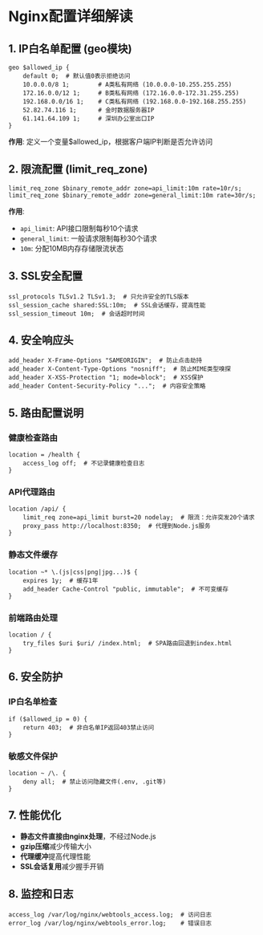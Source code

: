 # Nginx配置详细解读

## 1. IP白名单配置 (geo模块)
```nginx
geo $allowed_ip {
    default 0;  # 默认值0表示拒绝访问
    10.0.0.0/8 1;        # A类私有网络 (10.0.0.0-10.255.255.255)
    172.16.0.0/12 1;     # B类私有网络 (172.16.0.0-172.31.255.255)
    192.168.0.0/16 1;    # C类私有网络 (192.168.0.0-192.168.255.255)
    52.82.74.116 1;      # 金时数据服务器IP
    61.141.64.109 1;     # 深圳办公室出口IP
}
```
**作用**: 定义一个变量$allowed_ip，根据客户端IP判断是否允许访问

## 2. 限流配置 (limit_req_zone)
```nginx
limit_req_zone $binary_remote_addr zone=api_limit:10m rate=10r/s;
limit_req_zone $binary_remote_addr zone=general_limit:10m rate=30r/s;
```
**作用**: 
- `api_limit`: API接口限制每秒10个请求
- `general_limit`: 一般请求限制每秒30个请求
- `10m`: 分配10MB内存存储限流状态

## 3. SSL安全配置
```nginx
ssl_protocols TLSv1.2 TLSv1.3;  # 只允许安全的TLS版本
ssl_session_cache shared:SSL:10m;  # SSL会话缓存，提高性能
ssl_session_timeout 10m;  # 会话超时时间
```

## 4. 安全响应头
```nginx
add_header X-Frame-Options "SAMEORIGIN";  # 防止点击劫持
add_header X-Content-Type-Options "nosniff";  # 防止MIME类型嗅探
add_header X-XSS-Protection "1; mode=block";  # XSS保护
add_header Content-Security-Policy "...";  # 内容安全策略
```

## 5. 路由配置说明

### 健康检查路由
```nginx
location = /health {
    access_log off;  # 不记录健康检查日志
}
```

### API代理路由
```nginx
location /api/ {
    limit_req zone=api_limit burst=20 nodelay;  # 限流：允许突发20个请求
    proxy_pass http://localhost:8350;  # 代理到Node.js服务
}
```

### 静态文件缓存
```nginx
location ~* \.(js|css|png|jpg...)$ {
    expires 1y;  # 缓存1年
    add_header Cache-Control "public, immutable";  # 不可变缓存
}
```

### 前端路由处理
```nginx
location / {
    try_files $uri $uri/ /index.html;  # SPA路由回退到index.html
}
```

## 6. 安全防护

### IP白名单检查
```nginx
if ($allowed_ip = 0) {
    return 403;  # 非白名单IP返回403禁止访问
}
```

### 敏感文件保护
```nginx
location ~ /\. {
    deny all;  # 禁止访问隐藏文件(.env, .git等)
}
```

## 7. 性能优化

- **静态文件直接由nginx处理**，不经过Node.js
- **gzip压缩**减少传输大小
- **代理缓冲**提高代理性能
- **SSL会话复用**减少握手开销

## 8. 监控和日志

```nginx
access_log /var/log/nginx/webtools_access.log;  # 访问日志
error_log /var/log/nginx/webtools_error.log;    # 错误日志
```